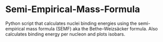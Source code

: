 # Semi-Empirical-Mass-Formula
Python script that calculates nuclei binding energies using the semi-empirical mass formula (SEMF) aka the Bethe–Weizsäcker formula. Also calculates binding energy per nucleon and plots isobars.  
